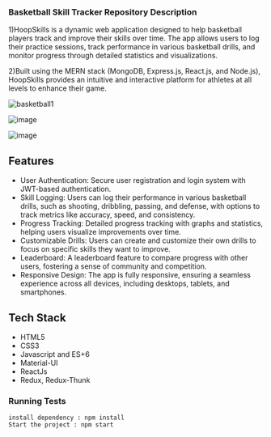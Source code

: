 
### Basketball Skill Tracker Repository Description

1)HoopSkills is a dynamic web application designed to help basketball players track and improve their skills over time. The app allows users to log their practice sessions, track performance in various basketball drills, and monitor progress through detailed statistics and visualizations. 

2)Built using the MERN stack (MongoDB, Express.js, React.js, and Node.js), HoopSkills provides an intuitive and interactive platform for athletes at all levels to enhance their game.



![basketball1](https://github.com/user-attachments/assets/f1b28ed3-98ba-4f80-a2bb-95c957d52653)





![image](https://github.com/user-attachments/assets/2fd988c0-5740-4d03-85f0-e2ccbc6580a8)





![image](https://github.com/user-attachments/assets/47e8e5ce-9eed-4ce3-82c8-6f620b58f64c)


## Features

- User Authentication: Secure user registration and login system with JWT-based authentication.
- Skill Logging: Users can log their performance in various basketball drills, such as shooting, dribbling, passing, and defense, with options to track metrics like accuracy, speed, and consistency.
- Progress Tracking: Detailed progress tracking with graphs and statistics, helping users visualize improvements over time.
- Customizable Drills: Users can create and customize their own drills to focus on specific skills they want to improve.
- Leaderboard: A leaderboard feature to compare progress with other users, fostering a sense of community and competition.
- Responsive Design: The app is fully responsive, ensuring a seamless experience across all devices, including desktops, tablets, and smartphones.

## Tech Stack

- HTML5
- CSS3
- Javascript and ES+6
- Material-UI
- ReactJs
- Redux, Redux-Thunk

### Running Tests
```running the project
install dependency : npm install
Start the project : npm start
